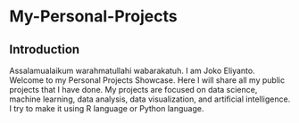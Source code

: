 # My-Personal-Projects

## Introduction
Assalamualaikum warahmatullahi wabarakatuh.
I am Joko Eliyanto. Welcome to my Personal Projects Showcase. Here I will share all my public projects that I have done. My projects are focused on data science, machine learning, data analysis, data visualization, and artificial intelligence. I try to make it using R language or Python language. 



